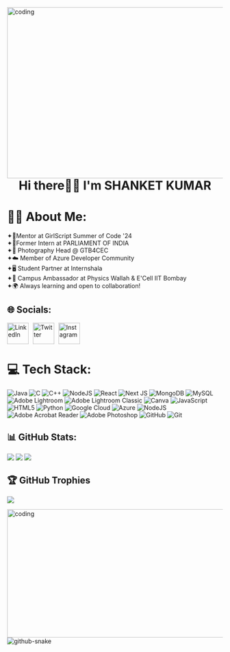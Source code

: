 <img align="left" alt="coding" width="1000" height="2" src="https://user-images.githubusercontent.com/74038190/212284115-f47cd8ff-2ffb-4b04-b5bf-4d1c14c0247f.gif">
<img align="left" alt="coding" width="1000" height="400" src="https://user-images.githubusercontent.com/74038190/225813708-98b745f2-7d22-48cf-9150-083f1b00d6c9.gif">

<h1 align="center">Hi there👋🏻 I'm SHANKET KUMAR</h1> 


# 👨‍💻 About Me: <br/> 
✦🌟Mentor at GirlScript Summer of Code '24<br>✦💼Former Intern at PARLIAMENT OF INDIA<br>✦🎯 Photography Head @ GTB4CEC <br>✦☁️ Member of Azure Developer Community<br>✦🖥️ Student Partner at Internshala<br>✦🚀 Campus Ambassador at Physics Wallah & E'Cell IIT Bombay<br>✦🌍 Always learning and open to collaboration! 


## 🌐 Socials:
<div style="display: flex; align-items: center; gap: 10px;">
    <a href="https://www.linkedin.com/in/shanket-kumar-codeex/" target="_blank">
        <img src="https://user-images.githubusercontent.com/74038190/235294012-0a55e343-37ad-4b0f-924f-c8431d9d2483.gif" alt="LinkedIn" style="width: 50px; height: 50px;">
    </a>
    <a href="https://x.com/S_anketkumarrrr" target="_blank">
        <img src="https://user-images.githubusercontent.com/74038190/235294011-b8074c31-9097-4a65-a594-4151b58743a8.gif" alt="Twitter" style="width: 50px; height: 50px;">
    </a>
    <a href="https://www.instagram.com/sanketkumarar/" target="_blank">
        <img src="https://user-images.githubusercontent.com/74038190/235294013-a33e5c43-a01c-43f6-b44d-a406d8b4ab75.gif" alt="Instagram" style="width: 50px; height: 50px;">
    </a>
</div>



# 💻 Tech Stack:
![Java](https://img.shields.io/badge/java-%23ED8B00.svg?style=flat&logo=openjdk&logoColor=white) ![C](https://img.shields.io/badge/c-%2300599C.svg?style=flat&logo=c&logoColor=white) ![C++](https://img.shields.io/badge/c++-%2300599C.svg?style=flat&logo=c%2B%2B&logoColor=white) ![NodeJS](https://img.shields.io/badge/node.js-6DA55F?style=flat&logo=node.js&logoColor=white) ![React](https://img.shields.io/badge/react-%2320232a.svg?style=flat&logo=react&logoColor=%2361DAFB) ![Next JS](https://img.shields.io/badge/Next-black?style=flat&logo=next.js&logoColor=white) ![MongoDB](https://img.shields.io/badge/MongoDB-%234ea94b.svg?style=flat&logo=mongodb&logoColor=white) ![MySQL](https://img.shields.io/badge/mysql-4479A1.svg?style=flat&logo=mysql&logoColor=white) ![Adobe Lightroom](https://img.shields.io/badge/Adobe%20Lightroom-31A8FF.svg?style=flat&logo=Adobe%20Lightroom&logoColor=white) ![Adobe Lightroom Classic](https://img.shields.io/badge/Adobe%20Lightroom%20Classic-31A8FF.svg?style=flat&logo=Adobe%20Lightroom%20Classic&logoColor=white) ![Canva](https://img.shields.io/badge/Canva-%2300C4CC.svg?style=flat&logo=Canva&logoColor=white) ![JavaScript](https://img.shields.io/badge/javascript-%23323330.svg?style=flat&logo=javascript&logoColor=%23F7DF1E) ![HTML5](https://img.shields.io/badge/html5-%23E34F26.svg?style=flat&logo=html5&logoColor=white) ![Python](https://img.shields.io/badge/python-3670A0?style=flat&logo=python&logoColor=ffdd54) ![Google Cloud](https://img.shields.io/badge/GoogleCloud-%234285F4.svg?style=flat&logo=google-cloud&logoColor=white) ![Azure](https://img.shields.io/badge/azure-%230072C6.svg?style=flat&logo=microsoftazure&logoColor=white) ![NodeJS](https://img.shields.io/badge/node.js-6DA55F?style=flat&logo=node.js&logoColor=white) ![Adobe Acrobat Reader](https://img.shields.io/badge/Adobe%20Acrobat%20Reader-EC1C24.svg?style=flat&logo=Adobe%20Acrobat%20Reader&logoColor=white) ![Adobe Photoshop](https://img.shields.io/badge/adobe%20photoshop-%2331A8FF.svg?style=flat&logo=adobe%20photoshop&logoColor=white) ![GitHub](https://img.shields.io/badge/github-%23121011.svg?style=flat&logo=github&logoColor=white) ![Git](https://img.shields.io/badge/git-%23F05033.svg?style=flat&logo=git&logoColor=white)

## 📊 GitHub Stats: 
![](https://github-readme-stats.vercel.app/api?username=editorbymood&theme=dark&hide_border=false&include_all_commits=false&count_private=true)
![](https://github-readme-streak-stats.herokuapp.com/?user=editorbymood&theme=dark&hide_border=false)
![](https://github-readme-stats.vercel.app/api/top-langs/?username=editorbymood&theme=dark&hide_border=false&include_all_commits=false&count_private=true&layout=compact)

## 🏆 GitHub Trophies
![](https://github-profile-trophy.vercel.app/?username=editorbymood&theme=radical&no-frame=false&no-bg=true&margin-w=4)

<img align="left" alt="coding" width="1000" height="300" src="https://user-images.githubusercontent.com/74038190/221352987-68da234d-4d62-4e9d-9d7f-098dc657c2dc.gif">
<picture>
  <source media="(prefers-color-scheme: dark)" srcset="https://raw.githubusercontent.com/tobiasmeyhoefer/tobiasmeyhoefer/output/github-snake-dark.svg" />
  <source media="(prefers-color-scheme: light)" srcset="https://raw.githubusercontent.com/tobiasmeyhoefer/tobiasmeyhoefer/output/github-snake.svg" />
  <img alt="github-snake" src="https://raw.githubusercontent.com/tobiasmeyhoefer/tobiasmeyhoefer/output/github-snake.svg" />
</picture>





<!-- Proudly created with GPRM ( https://gprm.itsvg.in ) -->

